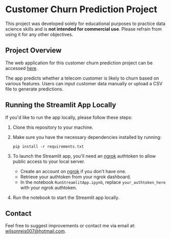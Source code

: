 
# Customer Churn Prediction Project

This project was developed solely for educational purposes to practice data science skills and is **not intended for commercial use**. Please refrain from using it for any other objectives.

## Project Overview

The web application for this customer churn prediction project can be accessed [here](https://customerchurnproject-yuwdcrd38pqpmv4rkprnsa.streamlit.app/).

The app predicts whether a telecom customer is likely to churn based on various features. Users can input customer data manually or upload a CSV file to generate predictions.

## Running the Streamlit App Locally

If you'd like to run the app locally, please follow these steps:

1. Clone this repository to your machine.
2. Make sure you have the necessary dependencies installed by running:
   ```
   pip install -r requirements.txt
   ```
3. To launch the Streamlit app, you'll need an [ngrok](https://ngrok.com/) authtoken to allow public access to your local server. 
   
   - Create an account on [ngrok](https://ngrok.com/) if you don't have one.
   - Retrieve your authtoken from your ngrok dashboard.
   - In the notebook `RunStreamlitApp.ipynb`, replace `your_authtoken_here` with your ngrok authtoken.
   
4. Run the notebook to start the Streamlit app locally.

## Contact

Feel free to suggest improvements or contact me via email at: wilsonreis007@hotmail.com.

